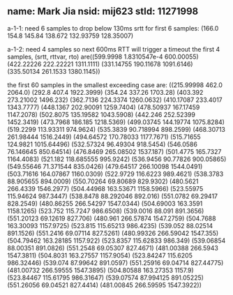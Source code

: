 name: Mark Jia
nsid: mij623
stId: 11271998
---
a-1-1:
need 6 samples to drop below 130ms
srtt for first 6 samples:
(166.0 154.8 145.84 138.672 132.93759 128.35007)


a-1-2:
need 4 samples
 so next 600ms RTT will trigger a timeout
 the first 4 samples, (srtt, rttvar, rto) are((599.9998 1.8310547e-4 600.00055)
                                              (422.22226 222.22221 1311.1111)
                                              (331.14755 190.11678 1091.6146)
                                              (335.50134 261.1533 1380.1145))

the first 60 samples in the smallest exceeding case are:
((215.99998 462.0 2064.0) (292.8 407.4 1922.3999) (354.24 337.26 1703.28)
 (403.392 273.21002 1496.232) (362.7136 224.3374 1260.0632)
 (410.17087 233.4017 1343.7777) (448.1367 202.90091 1259.7404)
 (478.50937 167.17459 1147.2078) (502.8075 135.19582 1043.5908)
 (442.246 252.52399 1452.3419) (473.7968 186.185 1218.5369)
 (499.03745 144.19774 1075.8284) (519.2299 113.93311 974.9624)
 (535.3839 90.718994 898.2599) (468.30713 261.98444 1516.2449)
 (494.64572 170.78033 1177.7671) (515.71655 124.9821 1015.64496)
 (532.57324 96.49304 918.5454) (546.0586 76.146645 850.64514)
 (476.8469 265.08502 1537.187) (501.4775 165.7327 1164.4083)
 (521.182 118.685555 995.9242) (536.9456 90.77826 900.05865)
 (549.55646 71.371544 835.0426) (479.64517 266.10098 1544.0491)
 (503.71616 164.07867 1160.0309) (522.9729 116.6223 989.4621)
 (538.3783 88.905655 894.0009) (550.70264 69.80689 829.9302)
 (480.5621 266.4339 1546.2977) (504.44968 163.53671 1158.5966)
 (523.55975 115.94624 987.3447) (538.8478 88.292046 892.016)
 (551.0782 69.29417 828.2549) (480.86255 266.54297 1547.0344)
 (504.69003 163.3591 1158.1265) (523.752 115.7247 986.6508)
 (539.0016 88.091 891.3656) (551.20123 69.12619 827.706)
 (480.961 266.57874 1547.2759) (504.7688 163.30093 1157.9725)
 (523.815 115.65213 986.4235) (539.052 88.02514 891.1526)
 (551.2416 69.07114 827.5261) (480.99326 266.59042 1547.355)
 (504.79462 163.28185 1157.922) (523.8357 115.62833 986.349)
 (539.06854 88.00351 891.0826) (551.2548 69.05307 827.4671)
 (481.00388 266.5943 1547.3811) (504.8031 163.27557 1157.9054)
 (523.84247 115.6205 986.32446) (539.074 87.99642 891.0597)
 (551.25916 69.04714 827.44775) (481.00732 266.59555 1547.3895)
 (504.80588 163.27353 1157.9) (523.84467 115.61795 986.31647)
 (539.07574 87.994125 891.05225) (551.26056 69.04521 827.4414)
 (481.00845 266.59595 1547.3922))
